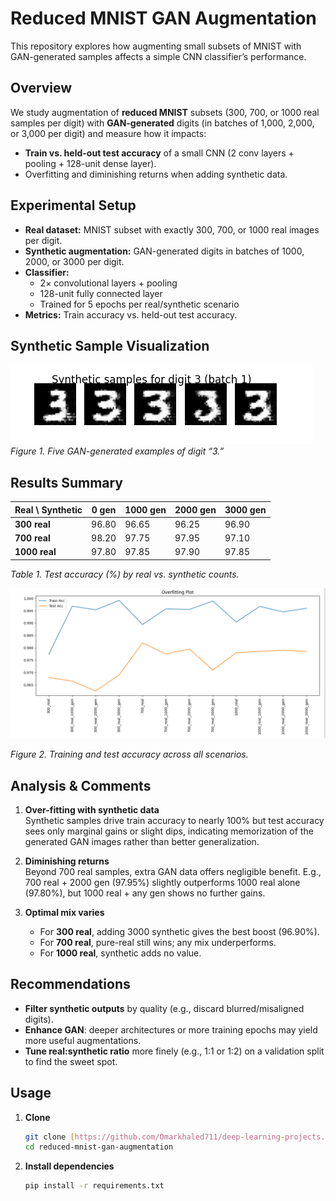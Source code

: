 # Reduced MNIST GAN Augmentation

This repository explores how augmenting small subsets of MNIST with GAN-generated samples affects a simple CNN classifier’s performance.

## Overview

We study augmentation of **reduced MNIST** subsets (300, 700, or 1000 real samples per digit) with **GAN-generated** digits (in batches of 1,000, 2,000, or 3,000 per digit) and measure how it impacts:

- **Train vs. held-out test accuracy** of a small CNN (2 conv layers + pooling + 128-unit dense layer).
- Overfitting and diminishing returns when adding synthetic data.

## Experimental Setup

- **Real dataset:** MNIST subset with exactly 300, 700, or 1000 real images per digit.  
- **Synthetic augmentation:** GAN-generated digits in batches of 1000, 2000, or 3000 per digit.  
- **Classifier:**  
  - 2× convolutional layers + pooling  
  - 128-unit fully connected layer  
  - Trained for 5 epochs per real/synthetic scenario  
- **Metrics:** Train accuracy vs. held-out test accuracy.

## Synthetic Sample Visualization

![GAN samples for digit “3”](./images/gan_digit3.png)
*Figure 1. Five GAN-generated examples of digit “3.”*

## Results Summary

| Real \ Synthetic | 0 gen | 1000 gen | 2000 gen | 3000 gen |
|------------------|-------|----------|----------|----------|
| **300 real**     | 96.80 | 96.65    | 96.25    | 96.90    |
| **700 real**     | 98.20 | 97.75    | 97.95    | 97.10    |
| **1000 real**    | 97.80 | 97.85    | 97.90    | 97.85    |

*Table 1. Test accuracy (%) by real vs. synthetic counts.*

![Train vs. Test accuracy curves](./images/accuracy_curves.png)

*Figure 2. Training and test accuracy across all scenarios.*

## Analysis & Comments

1. **Over-fitting with synthetic data**  
   Synthetic samples drive train accuracy to nearly 100% but test
   accuracy sees only marginal gains or slight dips, indicating memorization of the generated GAN images rather than better generalization.
2. **Diminishing returns**  
   Beyond 700 real samples, extra GAN data offers negligible benefit. E.g., 700 real + 2000 gen (97.95%) slightly outperforms 1000 real alone (97.80%), but 1000 real + any gen shows no further gains.

3. **Optimal mix varies**  
   - For **300 real**, adding 3000 synthetic gives the best boost (96.90%).  
   - For **700 real**, pure-real still wins; any mix underperforms.  
   - For **1000 real**, synthetic adds no value.

## Recommendations

- **Filter synthetic outputs** by quality (e.g., discard blurred/misaligned digits).  
- **Enhance GAN**: deeper architectures or more training epochs may yield more useful augmentations.  
- **Tune real:synthetic ratio** more finely (e.g., 1:1 or 1:2) on a validation split to find the sweet spot.

## Usage

1. **Clone**  

   ```bash
   git clone [https://github.com/Omarkhaled711/deep-learning-projects.git](https://github.com/Omarkhaled711/deep-learning-projects.git); cd deep-learning-projects;
   cd reduced-mnist-gan-augmentation
   ```

2. **Install dependencies**  

   ```bash
   pip install -r requirements.txt
   ```
